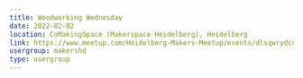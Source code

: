 ```yaml
---
title: Woodworking Wednesday
date: 2022-02-02
location: CoMakingSpace (Makerspace Heidelberg), Heidelberg
link: https://www.meetup.com/Heidelberg-Makers-Meetup/events/dlsqwrydcdbdb/
usergroup: makershd
type: usergroup
---
```

